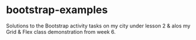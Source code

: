 # bootstrap-examples
 Solutions to the Bootstrap activity tasks on my city under lesson 2 & alos my Grid & Flex class demonstration from week 6.
